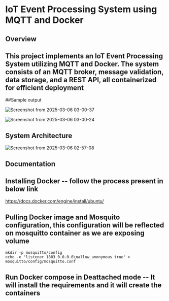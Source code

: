 # IoT Event Processing System using MQTT and Docker

## Overview

## This project implements an IoT Event Processing System utilizing MQTT and Docker. The system consists of an MQTT broker, message validation, data storage, and a REST API, all containerized for efficient deployment

##Sample output

![Screenshot from 2025-03-06 03-00-37](https://github.com/user-attachments/assets/179d6bb1-a200-4fb1-aa02-5c61054b5f63)

![Screenshot from 2025-03-06 03-00-24](https://github.com/user-attachments/assets/5d0dde18-a6db-4fd8-a580-de6a95e38b18)

## System Architecture

![Screenshot from 2025-03-06 02-57-08](https://github.com/user-attachments/assets/a3ac52d8-ef73-448f-b580-5cdf9032a6d6)

## Documentation

## Installing Docker -- follow the process present in below link

https://docs.docker.com/engine/install/ubuntu/

## Pulling Docker image and Mosquito configuration, this configuration will be reflected on mosquitto container as we are exposing volume
```docker pull eclipse-mosquitto
mkdir -p mosquitto/config
echo -e "listener 1883 0.0.0.0\nallow_anonymous true" > mosquitto/config/mosquitto.conf 
```

## Run Docker compose in Deattached mode -- It will install the requirements and it will create the containers

```docker compose up -d --build
